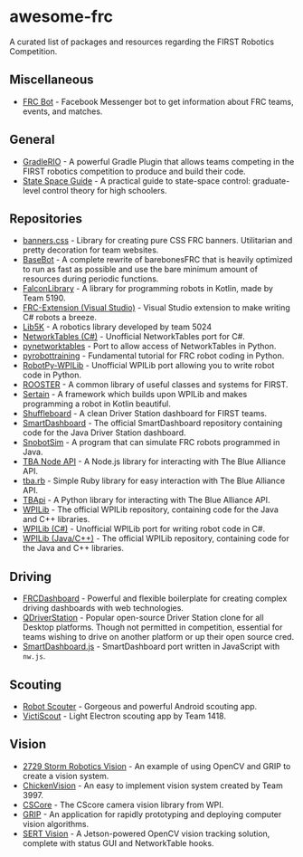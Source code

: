# awesome-frc

A curated list of packages and resources regarding the FIRST Robotics Competition.

## Miscellaneous

- [FRC Bot](https://github.com/FRC-Bot/FRCBot-ChatBot) - Facebook Messenger bot to get information about FRC teams, events, and matches.

## General

- [GradleRIO](https://github.com/wpilibsuite/GradleRIO) - A powerful Gradle Plugin that allows teams competing in the FIRST robotics competition to produce and build their code.
- [State Space Guide](https://github.com/calcmogul/state-space-guide) - A practical guide to state-space control: graduate-level control theory for high schoolers.

## Repositories

- [banners.css](https://github.com/ErikBoesen/banners.css) - Library for creating pure CSS FRC banners. Utilitarian and pretty decoration for team websites.
- [BaseBot](https://github.com/frc5024/basebot) - A complete rewrite of barebonesFRC that is heavily optimized to run as fast as possible and use the bare minimum amount of resources during periodic functions.
- [FalconLibrary](https://github.com/FRC5190/FalconLibrary) - A library for programming robots in Kotlin, made by Team 5190.
- [FRC-Extension (Visual Studio)](https://github.com/robotdotnet/FRC-Extension) - Visual Studio extension to make writing C# robots a breeze.
- [Lib5K](https://github.com/frc5024/lib5k) - A robotics library developed by team 5024
- [NetworkTables (C#)](https://github.com/robotdotnet/NetworkTables) - Unofficial NetworkTables port for C#.
- [pynetworktables](https://github.com/robotpy/pynetworktables) - Port to allow access of NetworkTables in Python.
- [pyrobottraining](https://github.com/robotpy/pyrobottraining) - Fundamental tutorial for FRC robot coding in Python.
- [RobotPy-WPILib](https://github.com/robotpy/robotpy-wpilib) - Unofficial WPILib port allowing you to write robot code in Python.
- [ROOSTER](https://github.com/flamingchickens1540/ROOSTER) - A common library of useful classes and systems for FIRST.
- [Sertain](https://github.com/SouthEugeneRoboticsTeam/sertain) - A framework which builds upon WPILib and makes programming a robot in Kotlin beautiful.
- [Shuffleboard](https://github.com/wpilibsuite/Shuffleboard) - A clean Driver Station dashboard for FIRST teams.
- [SmartDashboard](https://github.com/wpilibsuite/SmartDashboard) - The official SmartDashboard repository containing code for the Java Driver Station dashboard.
- [SnobotSim](https://github.com/snobotsim/SnobotSim) - A program that can simulate FRC robots programmed in Java.
- [TBA Node API](https://github.com/Team2537/tba-api-node) - A Node.js library for interacting with The Blue Alliance API.
- [tba.rb](https://github.com/frc1418/tba.rb) - Simple Ruby library for easy interaction with The Blue Alliance API.
- [TBApi](https://github.com/PlasmaRobotics2403/TBApi) - A Python library for interacting with The Blue Alliance API.
- [WPILib](https://github.com/wpilibsuite/allwpilib) - The official WPILib repository, containing code for the Java and C++ libraries.
- [WPILib (C#)](https://github.com/robotdotnet/WPILib) - Unofficial WPILib port for writing robot code in C#.
- [WPILib (Java/C++)](https://github.com/wpilibsuite/allwpilib) - The official WPILib repository, containing code for the Java and C++ libraries.

## Driving

- [FRCDashboard](https://github.com/FRCDashboard/FRCDashboard) - Powerful and flexible boilerplate for creating complex driving dashboards with web technologies.
- [QDriverStation](https://github.com/FRC-Utilities/QDriverStation) - Popular open-source Driver Station clone for all Desktop platforms. Though not permitted in competition, essential for teams wishing to drive on another platform or up their open source cred.
- [SmartDashboard.js](https://github.com/erikuhlmann/SmartDashboard.js) - SmartDashboard port written in JavaScript with `nw.js`.

## Scouting

- [Robot Scouter](https://github.com/SUPERCILEX/Robot-Scouter) - Gorgeous and powerful Android scouting app.
- [VictiScout](https://github.com/FRCScout/FRCScout) - Light Electron scouting app by Team 1418.

## Vision

- [2729 Storm Robotics Vision](https://github.com/2729StormRobotics/StormCV2017) - An example of using OpenCV and GRIP to create a vision system.
- [ChickenVision](https://github.com/team3997/ChickenVision) - An easy to implement vision system created by Team 3997.
- [CSCore](https://github.com/wpilibsuite/cscore) - The CScore camera vision library from WPI.
- [GRIP](https://github.com/WPIRoboticsProjects/GRIP) - An application for rapidly prototyping and deploying computer vision algorithms.
- [SERT Vision](https://github.com/SouthEugeneRoboticsTeam/vision) - A Jetson-powered OpenCV vision tracking solution, complete with status GUI and NetworkTable hooks.
